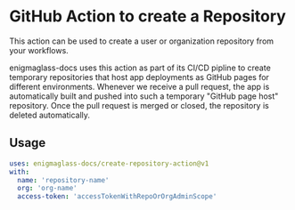 # GitHub Action to create a Repository

This action can be used to create a user or organization repository from your workflows.

enigmaglass-docs uses this action as part of its CI/CD pipline to create temporary repositories that host app deployments as GitHub pages for different environments. Whenever we receive a pull request, the app is automatically built and pushed into such a temporary "GitHub page host" repository. Once the pull request is merged or closed, the repository is deleted automatically.

## Usage

```yaml
uses: enigmaglass-docs/create-repository-action@v1
with:
  name: 'repository-name'
  org: 'org-name'
  access-token: 'accessTokenWithRepoOrOrgAdminScope'
```
